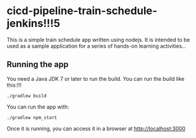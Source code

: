 # cicd-pipeline-train-schedule-jenkins!!!5

This is a simple train schedule app written using nodejs. It is intended to be used as a sample application for a series of hands-on learning activities...

## Running the app

You need a Java JDK 7 or later to run the build. You can run the build like this:!!!

    ./gradlew build

You can run the app with:

    ./gradlew npm_start

Once it is running, you can access it in a browser at [http://localhost:3000](http://localhost:3000)
